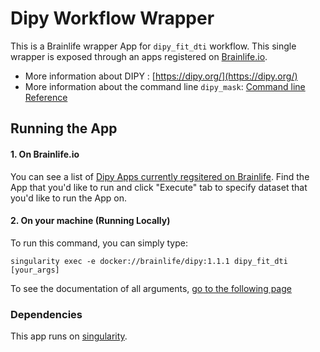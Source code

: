 # Dipy Workflow Wrapper

This is a Brainlife wrapper App for `dipy_fit_dti` workflow. This single wrapper is exposed through an apps registered on [Brainlife.io](https://brainlife.io).

- More information about DIPY : [https://dipy.org/](https://dipy.org/)
- More information about the command line `dipy_mask`: [Command line Reference](https://dipy.org/documentation/latest/reference_cmd/dipy_fit_dti/)

## Running the App

#### 1. On Brainlife.io

You can see a list of [Dipy Apps currently regsitered on Brainlife](https://brainlife.io/apps#dipy). Find the App that you'd like to run and click "Execute" tab to specify dataset that you'd like to run the App on.

#### 2. On  your machine (Running Locally)

To run this command, you can simply type:

`singularity exec -e docker://brainlife/dipy:1.1.1 dipy_fit_dti [your_args]`

To see the documentation of all arguments, [go to the following page](https://dipy.org/documentation/1.1.1./reference_cmd/dipy_fit_dti/)

### Dependencies

This app runs on [singularity](https://www.sylabs.io/singularity/).
